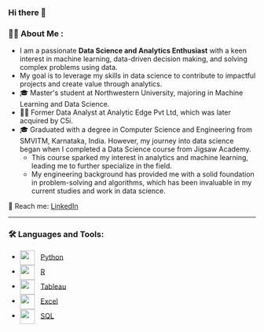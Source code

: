 ### Hi there 👋

### 👨‍💻 About Me :
- I am a passionate **Data Science and Analytics Enthusiast** with a keen interest in machine learning, data-driven decision making, and solving complex problems using data.
- My goal is to leverage my skills in data science to contribute to impactful projects and create value through analytics.
- 🎓 Master's student at Northwestern University, majoring in Machine Learning and Data Science.
- 🧑‍💻 Former Data Analyst at Analytic Edge Pvt Ltd, which was later acquired by C5i.
- 🎓 Graduated with a degree in Computer Science and Engineering from SMVITM, Karnataka, India. However, my journey into data science began when I completed a Data 
     Science course from Jigsaw Academy.
  - This course sparked my interest in analytics and machine learning, leading me to further specialize in the field.
  - My engineering background has provided me with a solid foundation in problem-solving and algorithms, which has been invaluable in my current studies and work in data science.
  
📍 Reach me: [LinkedIn](https://www.linkedin.com/in/kavyahb)

---
### 🛠 Languages and Tools:
- <img src="https://logohistory.net/wp-content/uploads/2023/06/Python-Emblem.png" width="30" style="vertical-align:middle; padding-right:8px;" /> [Python](https://www.python.org/)
- <img src="https://image.pngaaa.com/93/1393093-middle.png" width="30" style="vertical-align:middle; padding-right:8px;" /> [R](https://www.r-project.org/)
- <img src="https://d1.awsstatic.com/china/hp/partners/tableau-LOGO-new02.5c999da7245fd3cb2ad15cde4bf90d0432b626ef.png" width="30" style="vertical-align:middle; padding-right:8px;" /> [Tableau](https://www.tableau.com/)
- <img src="https://static.vecteezy.com/system/resources/previews/022/100/783/non_2x/microsoft-excel-logo-transparent-free-png.png" width="30" style="vertical-align:middle; padding-right:8px;" /> [Excel](https://www.microsoft.com/en-us/microsoft-365/excel)
- <img src="https://logodix.com/logo/542135.jpg" width="30" style="vertical-align:middle; padding-right:8px;" /> [SQL](https://www.sql.org/)




